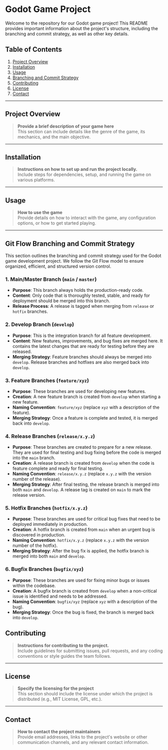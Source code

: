 # Godot Game Project

Welcome to the repository for our Godot game project! This README provides important information about the project's structure, including the branching and commit strategy, as well as other key details.

## Table of Contents

1. [Project Overview](#project-overview)
2. [Installation](#installation)
3. [Usage](#usage)
4. [Branching and Commit Strategy](#git-flow-branching-and-commit-strategy)
5. [Contributing](#contributing)
6. [License](#license)
7. [Contact](#contact)

---

## Project Overview

> **Provide a brief description of your game here**  
> This section can include details like the genre of the game, its mechanics, and the main objective.

---

## Installation

> **Instructions on how to set up and run the project locally.**  
> Include steps for dependencies, setup, and running the game on various platforms.

---

## Usage

> **How to use the game**  
> Provide details on how to interact with the game, any configuration options, or how to get started playing.

---

## Git Flow Branching and Commit Strategy

This section outlines the branching and commit strategy used for the Godot game development project. We follow the Git Flow model to ensure organized, efficient, and structured version control.

### 1. **Main/Master Branch** (`main` / `master`)
- **Purpose**: This branch always holds the production-ready code.
- **Content**: Only code that is thoroughly tested, stable, and ready for deployment should be merged into this branch.
- **Release Process**: A release is tagged when merging from `release` or `hotfix` branches.

### 2. **Develop Branch** (`develop`)
- **Purpose**: This is the integration branch for all feature development.
- **Content**: New features, improvements, and bug fixes are merged here. It contains the latest changes that are ready for testing before they are released.
- **Merging Strategy**: Feature branches should always be merged into `develop`. Release branches and hotfixes are also merged back into `develop`.

### 3. **Feature Branches** (`feature/xyz`)
- **Purpose**: These branches are used for developing new features.
- **Creation**: A new feature branch is created from `develop` when starting a new feature.
- **Naming Convention**: `feature/xyz` (replace `xyz` with a description of the feature).
- **Merging Strategy**: Once a feature is complete and tested, it is merged back into `develop`.

### 4. **Release Branches** (`release/x.y.z`)
- **Purpose**: These branches are created to prepare for a new release. They are used for final testing and bug fixing before the code is merged into the `main` branch.
- **Creation**: A release branch is created from `develop` when the code is feature complete and ready for final testing.
- **Naming Convention**: `release/x.y.z` (replace `x.y.z` with the version number of the release).
- **Merging Strategy**: After final testing, the release branch is merged into both `main` and `develop`. A release tag is created on `main` to mark the release version.

### 5. **Hotfix Branches** (`hotfix/x.y.z`)
- **Purpose**: These branches are used for critical bug fixes that need to be deployed immediately in production.
- **Creation**: A hotfix branch is created from `main` when an urgent bug is discovered in production.
- **Naming Convention**: `hotfix/x.y.z` (replace `x.y.z` with the version number of the hotfix).
- **Merging Strategy**: After the bug fix is applied, the hotfix branch is merged into both `main` and `develop`.

### 6. **Bugfix Branches** (`bugfix/xyz`)
- **Purpose**: These branches are used for fixing minor bugs or issues within the codebase.
- **Creation**: A bugfix branch is created from `develop` when a non-critical issue is identified and needs to be addressed.
- **Naming Convention**: `bugfix/xyz` (replace `xyz` with a description of the bug).
- **Merging Strategy**: Once the bug is fixed, the branch is merged back into `develop`.

## Contributing

> **Instructions for contributing to the project.**  
> Include guidelines for submitting issues, pull requests, and any coding conventions or style guides the team follows.

---

## License

> **Specify the licensing for the project**  
> This section should include the license under which the project is distributed (e.g., MIT License, GPL, etc.).

---

## Contact

> **How to contact the project maintainers**  
> Provide email addresses, links to the project's website or other communication channels, and any relevant contact information.

